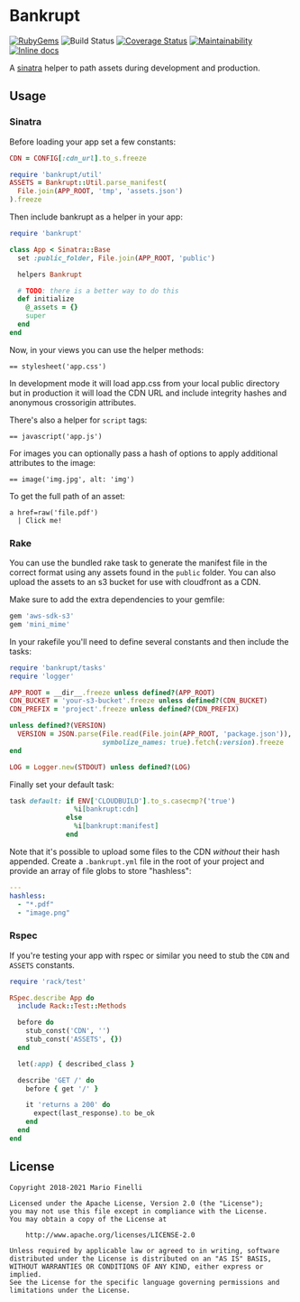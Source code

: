 # Bankrupt

[![RubyGems](https://img.shields.io/gem/v/bankrupt.svg)](https://rubygems.org/gems/bankrupt)
![Build Status](https://github.com/mfinelli/bankrupt/workflows/CI/badge.svg)
[![Coverage Status](https://coveralls.io/repos/github/mfinelli/bankrupt/badge.svg?branch=master)](https://coveralls.io/github/mfinelli/bankrupt?branch=master)
[![Maintainability](https://api.codeclimate.com/v1/badges/f13a4521623d19c8eb4a/maintainability)](https://codeclimate.com/github/mfinelli/bankrupt/maintainability)
[![Inline docs](http://inch-ci.org/github/mfinelli/bankrupt.svg?branch=master)](http://inch-ci.org/github/mfinelli/bankrupt)

A [sinatra](http://sinatrarb.com) helper to path assets during development and
production.

## Usage

### Sinatra

Before loading your app set a few constants:

```ruby
CDN = CONFIG[:cdn_url].to_s.freeze

require 'bankrupt/util'
ASSETS = Bankrupt::Util.parse_manifest(
  File.join(APP_ROOT, 'tmp', 'assets.json')
).freeze
```

Then include bankrupt as a helper in your app:

```ruby
require 'bankrupt'

class App < Sinatra::Base
  set :public_folder, File.join(APP_ROOT, 'public')

  helpers Bankrupt

  # TODO: there is a better way to do this
  def initialize
    @_assets = {}
    super
  end
end
```

Now, in your views you can use the helper methods:

```slim
== stylesheet('app.css')
```

In development mode it will load app.css from your local public directory but
in production it will load the CDN URL and include integrity hashes and
anonymous crossorigin attributes.

There's also a helper for `script` tags:

```slim
== javascript('app.js')
```

For images you can optionally pass a hash of options to apply additional
attributes to the image:

```slim
== image('img.jpg', alt: 'img')
```

To get the full path of an asset:

```slim
a href=raw('file.pdf')
  | Click me!
```

### Rake

You can use the bundled rake task to generate the manifest file in the correct
format using any assets found in the `public` folder. You can also upload the
assets to an s3 bucket for use with cloudfront as a CDN.

Make sure to add the extra dependencies to your gemfile:

```ruby
gem 'aws-sdk-s3'
gem 'mini_mime'
```

In your rakefile you'll need to define several constants and then include
the tasks:

```ruby
require 'bankrupt/tasks'
require 'logger'

APP_ROOT = __dir__.freeze unless defined?(APP_ROOT)
CDN_BUCKET = 'your-s3-bucket'.freeze unless defined?(CDN_BUCKET)
CDN_PREFIX = 'project'.freeze unless defined?(CDN_PREFIX)

unless defined?(VERSION)
  VERSION = JSON.parse(File.read(File.join(APP_ROOT, 'package.json')),
                       symbolize_names: true).fetch(:version).freeze
end

LOG = Logger.new(STDOUT) unless defined?(LOG)
```

Finally set your default task:

```ruby
task default: if ENV['CLOUDBUILD'].to_s.casecmp?('true')
                %i[bankrupt:cdn]
              else
                %i[bankrupt:manifest]
              end
```

Note that it's possible to upload some files to the CDN _without_ their hash
appended. Create a `.bankrupt.yml` file in the root of your project and provide
an array of file globs to store "hashless":

```yaml
---
hashless:
  - "*.pdf"
  - "image.png"
```

### Rspec

If you're testing your app with rspec or similar you need to stub the `CDN` and
`ASSETS` constants.

```ruby
require 'rack/test'

RSpec.describe App do
  include Rack::Test::Methods

  before do
    stub_const('CDN', '')
    stub_const('ASSETS', {})
  end

  let(:app) { described_class }

  describe 'GET /' do
    before { get '/' }

    it 'returns a 200' do
      expect(last_response).to be_ok
    end
  end
end
```

## License

```
Copyright 2018-2021 Mario Finelli

Licensed under the Apache License, Version 2.0 (the "License");
you may not use this file except in compliance with the License.
You may obtain a copy of the License at

    http://www.apache.org/licenses/LICENSE-2.0

Unless required by applicable law or agreed to in writing, software
distributed under the License is distributed on an "AS IS" BASIS,
WITHOUT WARRANTIES OR CONDITIONS OF ANY KIND, either express or implied.
See the License for the specific language governing permissions and
limitations under the License.
```
